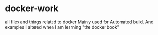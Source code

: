 # docker-work
all files and things related to docker
Mainly used for Automated build. And examples I altered when I am learning "the docker book"
